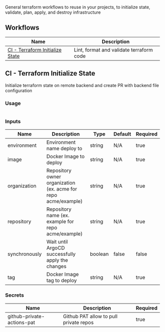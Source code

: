 <!-- markdownlint-disable -->
General terraform workflows to reuse in your projects, to initialize state, validate, plan, apply, and destroy infrastructure

## Workflows

| Name                                                                                | Description |
|-------------------------------------------------------------------------------------|-------------|
| [CI - Terraform Initialize State](#ci---terraform-initialize-state)                 | Lint, format and validate terraform code |




## CI - Terraform Initialize State

Initialize terraform state on remote backend and create PR with backend file configuration

### Usage

```yaml
```



### Inputs

| Name | Description | Type | Default | Required |
|------|-------------|------|---------|----------|
| environment | Environment name deploy to | string | N/A | true |
| image | Docker Image to deploy | string | N/A | true |
| organization | Repository owner organization (ex. acme for repo acme/example) | string | N/A | true |
| repository | Repository name (ex. example for repo acme/example) | string | N/A | true |
| synchronously | Wait until ArgoCD successfully apply the changes | boolean | false | false |
| tag | Docker Image tag to deploy | string | N/A | true |



### Secrets

| Name | Description | Required |
|------|-------------|----------|
| github-private-actions-pat | Github PAT allow to pull private repos | true |






<!-- markdownlint-restore -->